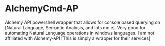 AlchemyCmd-AP
=============

Alchemy API powershell wrapper that allows for console based querying on [Natural Language, Semantic Analysis, and lots more]. Very good for automating Natural Language operations in windows languages.
I am not affiliated with Alchemy-API [This is simply a wrapper for their services]
